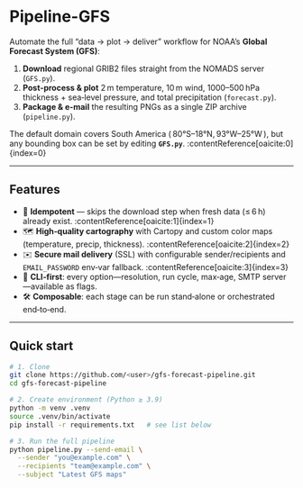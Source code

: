 # Pipeline-GFS
Automate the full “data → plot → deliver” workflow for NOAA’s **Global Forecast System (GFS)**:

1. **Download** regional GRIB2 files straight from the NOMADS server (`GFS.py`).
2. **Post‑process & plot** 2 m temperature, 10 m wind, 1000–500 hPa thickness + sea‑level pressure, and total precipitation (`forecast.py`).
3. **Package & e‑mail** the resulting PNGs as a single ZIP archive (`pipeline.py`).

The default domain covers South America ( 80°S–18°N, 93°W–25°W ), but any bounding box can be set by editing **`GFS.py`**. :contentReference[oaicite:0]{index=0}

---

## Features
- 🔁 **Idempotent** — skips the download step when fresh data (≤ 6 h) already exist. :contentReference[oaicite:1]{index=1}  
- 🗺️ **High‑quality cartography** with Cartopy and custom color maps (temperature, precip, thickness). :contentReference[oaicite:2]{index=2}  
- ✉️ **Secure mail delivery** (SSL) with configurable sender/recipients and `EMAIL_PASSWORD` env‑var fallback. :contentReference[oaicite:3]{index=3}  
- 🐚 **CLI‑first**: every option—resolution, run cycle, max‑age, SMTP server—available as flags.  
- 🛠️ **Composable**: each stage can be run stand‑alone or orchestrated end‑to‑end.

---

## Quick start

```bash
# 1. Clone
git clone https://github.com/<user>/gfs-forecast-pipeline.git
cd gfs-forecast-pipeline

# 2. Create environment (Python ≥ 3.9)
python -m venv .venv
source .venv/bin/activate
pip install -r requirements.txt   # see list below

# 3. Run the full pipeline
python pipeline.py --send-email \
  --sender "you@example.com" \
  --recipients "team@example.com" \
  --subject "Latest GFS maps"
